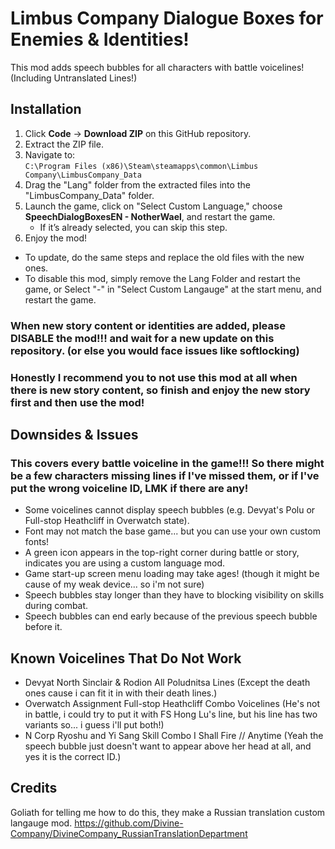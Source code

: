 # Limbus Company Dialogue Boxes for Enemies & Identities!

This mod adds speech bubbles for all characters with battle voicelines!
(Including Untranslated Lines!)

## Installation
1. Click **Code** → **Download ZIP** on this GitHub repository.
2. Extract the ZIP file.
3. Navigate to:  
   `C:\Program Files (x86)\Steam\steamapps\common\Limbus Company\LimbusCompany_Data`
4. Drag the "Lang" folder from the extracted files into the "LimbusCompany_Data" folder.
5. Launch the game, click on "Select Custom Language," choose **SpeechDialogBoxesEN - NotherWael**, and restart the game.  
   - If it’s already selected, you can skip this step.
6. Enjoy the mod!

- To update, do the same steps and replace the old files with the new ones.
- To disable this mod, simply remove the Lang Folder and restart the game, or Select "-" in "Select Custom Langauge" at the start menu, and restart the game.

### When new story content or identities are added, please DISABLE the mod!!! and wait for a new update on this repository. (or else you would face issues like softlocking)
### Honestly I recommend you to not use this mod at all when there is new story content, so finish and enjoy the new story first and then use the mod!

## Downsides & Issues
### This covers every battle voiceline in the game!!! So there might be a few characters missing lines if I've missed them, or if I've put the wrong voiceline ID, LMK if there are any!

- Some voicelines cannot display speech bubbles (e.g. Devyat's Polu or Full-stop Heathcliff in Overwatch state).  
- Font may not match the base game... but you can use your own custom fonts!  
- A green icon appears in the top-right corner during battle or story, indicates you are using a custom language mod.  
- Game start-up screen menu loading may take ages! (though it might be cause of my weak device... so i'm not sure) 
- Speech bubbles stay longer than they have to blocking visibility on skills during combat.
- Speech bubbles can end early because of the previous speech bubble before it.

## Known Voicelines That Do Not Work
- Devyat North Sinclair & Rodion All Poludnitsa Lines (Except the death ones cause i can fit it in with their death lines.)
- Overwatch Assignment Full-stop Heathcliff Combo Voicelines (He's not in battle, i could try to put it with FS Hong Lu's line, but his line has two variants so... i guess i'll put both!)
- N Corp Ryoshu and Yi Sang Skill Combo I Shall Fire // Anytime (Yeah the speech bubble just doesn't want to appear above her head at all, and yes it is the correct ID.)

## Credits
Goliath for telling me how to do this, they make a Russian translation custom langauge mod.
https://github.com/Divine-Company/DivineCompany_RussianTranslationDepartment
